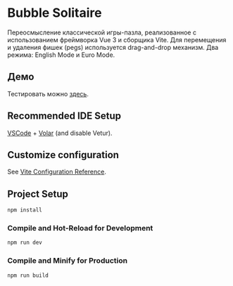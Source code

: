 # Bubble Solitaire

Переосмысление классической игры-пазла, реализованное с использованием фреймворка Vue 3 и сборщика Vite. Для перемещения и удаления фишек (pegs) используется drag-and-drop механизм. Два режима: English Mode и Euro Mode.

## Демо

Тестировать можно [здесь](https://senior-kapitoshka.github.io/Bubble-Solitaire-Puzzle-Vue-3/).


## Recommended IDE Setup

[VSCode](https://code.visualstudio.com/) + [Volar](https://marketplace.visualstudio.com/items?itemName=Vue.volar) (and disable Vetur).

## Customize configuration

See [Vite Configuration Reference](https://vite.dev/config/).

## Project Setup

```sh
npm install
```

### Compile and Hot-Reload for Development

```sh
npm run dev
```

### Compile and Minify for Production

```sh
npm run build
```
